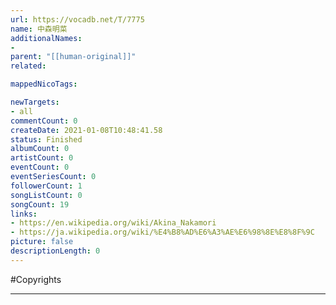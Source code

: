 ```yaml
---
url: https://vocadb.net/T/7775
name: 中森明菜
additionalNames: 
- 
parent: "[[human-original]]"
related:

mappedNicoTags:

newTargets:
- all
commentCount: 0
createDate: 2021-01-08T10:48:41.58
status: Finished
albumCount: 0
artistCount: 0
eventCount: 0
eventSeriesCount: 0
followerCount: 1
songListCount: 0
songCount: 19
links: 
- https://en.wikipedia.org/wiki/Akina_Nakamori
- https://ja.wikipedia.org/wiki/%E4%B8%AD%E6%A3%AE%E6%98%8E%E8%8F%9C
picture: false
descriptionLength: 0
---
```


#Copyrights



---

